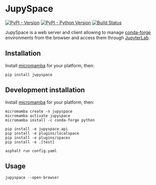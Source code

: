 # JupySpace

[![PyPI - Version](https://img.shields.io/pypi/v/jupyspace.svg)](https://pypi.org/project/jupyspace)
[![PyPI - Python Version](https://img.shields.io/pypi/pyversions/jupyspace.svg)](https://pypi.org/project/jupyspace)
[![Build Status](https://github.com/davidbrochart/jupyspace/workflows/CI/badge.svg)](https://github.com/davidbrochart/jupyspace/actions)

JupySpace is a web server and client allowing to manage [conda-forge](https://conda-forge.org) environments from the browser and access them through [JupyterLab](https://jupyterlab.readthedocs.io).

## Installation

Install [micromamba](https://mamba.readthedocs.io/en/latest/installation.html#micromamba) for your platform, then:
```console
pip install jupyspace
```

## Development installation

Install [micromamba](https://mamba.readthedocs.io/en/latest/installation.html#micromamba) for your platform, then:
```console
micromamba create -n jupyspace
micromamba activate jupyspace
micromamba install -c conda-forge python

pip install -e jupyspace_api
pip install -e plugins/localspace
pip install -e plugins/spacex
pip install -e .[test]

asphalt run config.yaml
```

## Usage

```console
jupyspace --open-browser
```
